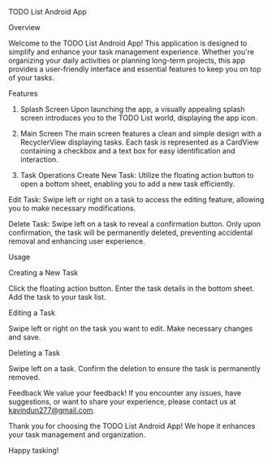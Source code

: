 
TODO List Android App

Overview

Welcome to the TODO List Android App! This application is designed to simplify and enhance your task management experience. Whether you're organizing your daily activities or planning long-term projects, this app provides a user-friendly interface and essential features to keep you on top of your tasks.

Features

1. Splash Screen
Upon launching the app, a visually appealing splash screen introduces you to the TODO List world, displaying the app icon.

3. Main Screen
The main screen features a clean and simple design with a RecyclerView displaying tasks.
Each task is represented as a CardView containing a checkbox and a text box for easy identification and interaction.

5. Task Operations
Create New Task: Utilize the floating action button to open a bottom sheet, enabling you to add a new task efficiently.

Edit Task: Swipe left or right on a task to access the editing feature, allowing you to make necessary modifications.

Delete Task: Swipe left on a task to reveal a confirmation button. Only upon confirmation, the task will be permanently deleted, preventing accidental removal and enhancing user experience.

Usage

Creating a New Task

Click the floating action button.
Enter the task details in the bottom sheet.
Add the task to your task list.


Editing a Task

Swipe left or right on the task you want to edit.
Make necessary changes and save.


Deleting a Task

Swipe left on a task.
Confirm the deletion to ensure the task is permanently removed.




Feedback
We value your feedback! If you encounter any issues, have suggestions, or want to share your experience, please contact us at kavindun277@gmail.com.

Thank you for choosing the TODO List Android App! We hope it enhances your task management and organization.

Happy tasking!
